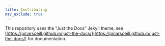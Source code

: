 ```yaml
---
title: Contributing
nav_exclude: true
---
```


This repository uses the "Just the Docs" Jekyll theme, see [https://pmarsceill.github.io/just-the-docs/](https://pmarsceill.github.io/just-the-docs/) for documentation.